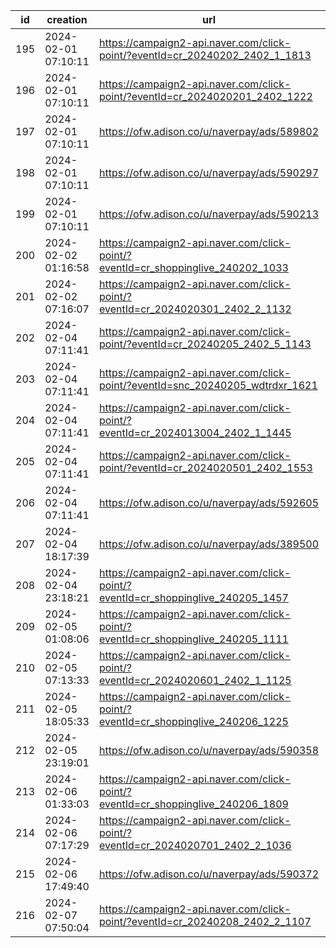 | id  | creation            | url                                                                              | visit |
| --- | ------------------- | -------------------------------------------------------------------------------- | ----- |
| 195 | 2024-02-01 07:10:11 | https://campaign2-api.naver.com/click-point/?eventId=cr_20240202_2402_1_1813     |       |
| 196 | 2024-02-01 07:10:11 | https://campaign2-api.naver.com/click-point/?eventId=cr_2024020201_2402_1222     |       |
| 197 | 2024-02-01 07:10:11 | https://ofw.adison.co/u/naverpay/ads/589802                                      |       |
| 198 | 2024-02-01 07:10:11 | https://ofw.adison.co/u/naverpay/ads/590297                                      |       |
| 199 | 2024-02-01 07:10:11 | https://ofw.adison.co/u/naverpay/ads/590213                                      |       |
| 200 | 2024-02-02 01:16:58 | https://campaign2-api.naver.com/click-point/?eventId=cr_shoppinglive_240202_1033 |       |
| 201 | 2024-02-02 07:16:07 | https://campaign2-api.naver.com/click-point/?eventId=cr_2024020301_2402_2_1132   |       |
| 202 | 2024-02-04 07:11:41 | https://campaign2-api.naver.com/click-point/?eventId=cr_20240205_2402_5_1143     |       |
| 203 | 2024-02-04 07:11:41 | https://campaign2-api.naver.com/click-point/?eventId=snc_20240205_wdtrdxr_1621   |       |
| 204 | 2024-02-04 07:11:41 | https://campaign2-api.naver.com/click-point/?eventId=cr_2024013004_2402_1_1445   |       |
| 205 | 2024-02-04 07:11:41 | https://campaign2-api.naver.com/click-point/?eventId=cr_2024020501_2402_1553     |       |
| 206 | 2024-02-04 07:11:41 | https://ofw.adison.co/u/naverpay/ads/592605                                      |       |
| 207 | 2024-02-04 18:17:39 | https://ofw.adison.co/u/naverpay/ads/389500                                      |       |
| 208 | 2024-02-04 23:18:21 | https://campaign2-api.naver.com/click-point/?eventId=cr_shoppinglive_240205_1457 |       |
| 209 | 2024-02-05 01:08:06 | https://campaign2-api.naver.com/click-point/?eventId=cr_shoppinglive_240205_1111 |       |
| 210 | 2024-02-05 07:13:33 | https://campaign2-api.naver.com/click-point/?eventId=cr_2024020601_2402_1_1125   |       |
| 211 | 2024-02-05 18:05:33 | https://campaign2-api.naver.com/click-point/?eventId=cr_shoppinglive_240206_1225 |       |
| 212 | 2024-02-05 23:19:01 | https://ofw.adison.co/u/naverpay/ads/590358                                      |       |
| 213 | 2024-02-06 01:33:03 | https://campaign2-api.naver.com/click-point/?eventId=cr_shoppinglive_240206_1809 |       |
| 214 | 2024-02-06 07:17:29 | https://campaign2-api.naver.com/click-point/?eventId=cr_2024020701_2402_2_1036   |       |
| 215 | 2024-02-06 17:49:40 | https://ofw.adison.co/u/naverpay/ads/590372                                      |       |
| 216 | 2024-02-07 07:50:04 | https://campaign2-api.naver.com/click-point/?eventId=cr_20240208_2402_2_1107     |       |
